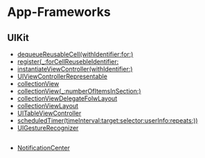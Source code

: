 # App-Frameworks

## UIKit 
* [dequeueReusableCell(withIdentifier:for:)](https://github.com/jiyoe/App-Frameworks/issues/1#issue-1920154808)
* [register(_:forCellReusebleIdentifier:](https://github.com/jiyoe/App-Frameworks/issues/7#issue-1920509912)
* [instantiateViewController(withIdentifier:)](https://github.com/jiyoe/App-Frameworks/issues/5#issue-1920509540)
* [UIViewControllerRepresentable](https://github.com/jiyoe/App-Frameworks/issues/4#issue-1920507443)
* [collectionView](https://github.com/jiyoe/App-Frameworks/issues/9#issue-1932346367)
* [collectionView(_:numberOfItemsInSection:)](https://github.com/jiyoe/App-Frameworks/issues/6#issue-1920509806)
* [collectionViewDelegateFolwLayout](https://github.com/jiyoe/App-Frameworks/issues/10#issue-1937737220)
* [collectionViewLayout](https://github.com/jiyoe/App-Frameworks/issues/11#issue-1939763221)
* [UITableViewController](https://github.com/jiyoe/App-Frameworks/issues/12#issue-1941945954)
* [scheduledTimer(timeInterval:target:selector:userInfo:repeats:))
](https://github.com/jiyoe/App-Frameworks/issues/13#issue-1943803127)
* [UIGestureRecognizer](https://github.com/jiyoe/App-Frameworks/issues/14#issue-1946383140)


## 
* [NotificationCenter](https://github.com/jiyoe/App-Frameworks/issues/8#issue-1920510014)

